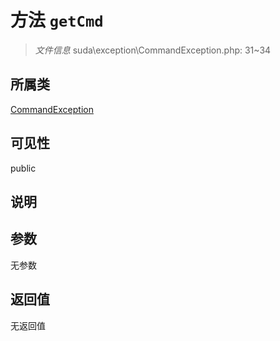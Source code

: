 # 方法 `getCmd`

> *文件信息* suda\exception\CommandException.php: 31~34

## 所属类 

[CommandException](../CommandException.md)

## 可见性

public

## 说明



## 参数


无参数


## 返回值

无返回值
